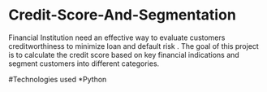 # Credit-Score-And-Segmentation
Financial Institution need an effective way to evaluate customers creditworthiness to minimize loan and default risk .
The goal of this project is to calculate the credit score based on key financial indications and segment customers into different categories.

#Technologies used 
*Python
